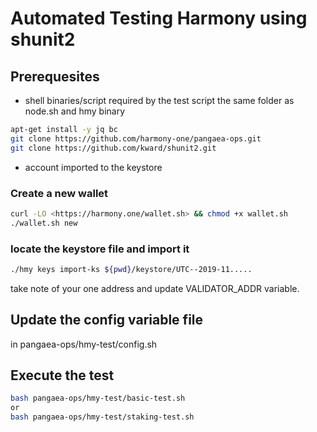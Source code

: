 # Automated Testing Harmony using shunit2

## Prerequesites

- shell binaries/script required by the test script the same folder as node.sh and hmy binary

```bash
apt-get install -y jq bc
git clone https://github.com/harmony-one/pangaea-ops.git
git clone https://github.com/kward/shunit2.git
```

- account imported to the keystore

### Create a new wallet

```bash
curl -LO <https://harmony.one/wallet.sh> && chmod +x wallet.sh
./wallet.sh new
```

### locate the keystore file and import it

```bash
./hmy keys import-ks ${pwd}/keystore/UTC--2019-11.....
```

take note of your one address and update VALIDATOR_ADDR variable.

## Update the config variable file

in pangaea-ops/hmy-test/config.sh

## Execute the test

```bash
bash pangaea-ops/hmy-test/basic-test.sh
or
bash pangaea-ops/hmy-test/staking-test.sh
```
